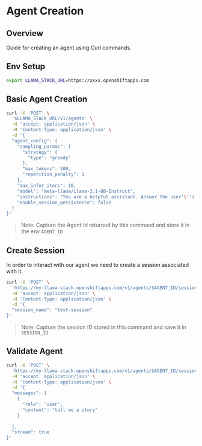 # Agent Creation

## Overview

Guide for creating an agent using Curl commands.

## Env Setup

```sh
export LLAMA_STACK_URL=https://xxxx.openshiftapps.com
```

## Basic Agent Creation

  ```sh
  curl -X 'POST' \
    '$LLAMA_STACK_URL/v1/agents' \
    -H 'accept: application/json' \
    -H 'Content-Type: application/json' \
    -d '{
    "agent_config": {
      "sampling_params": {
        "strategy": {
          "type": "greedy"
        },
        "max_tokens": 500,
        "repetition_penalty": 1
      },
      "max_infer_iters": 10,
      "model": "meta-llama/Llama-3.1-8B-Instruct",
      "instructions": "You are a helpful assistant. Answer the user'\''s questions to the best of your ability.",
      "enable_session_persistence": false
    }
  }'
  ```

> Note: Capture the Agent Id returned by this command and store it in the env `AGENT_ID`

## Create Session

In order to interact with our agent we need to create a session associated with it.

```sh
curl -X 'POST' \
  'https://my-llama-stack.openshiftapps.com/v1/agents/$AGENT_ID/session' \
  -H 'accept: application/json' \
  -H 'Content-Type: application/json' \
  -d '{
  "session_name": "test-session"
}'
```

> Note: Capture the session ID stored in this command and save it in `SESSION_ID`

## Validate Agent

```sh
curl -X 'POST' \
  'https://my-llama-stack.openshiftapps.com/v1/agents/$AGENT_ID/session/$SESSION_ID/turn' \
  -H 'accept: application/json' \
  -H 'Content-Type: application/json' \
  -d '{
  "messages": [
    {
      "role": "user",
      "content": "tell me a story"
    }
    
  ],
  "stream": true
}'
  ```

